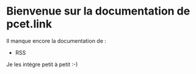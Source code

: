 
# Bienvenue sur la documentation de pcet.link

Il manque encore la documentation de :
* RSS

Je les intègre petit à petit :-) 